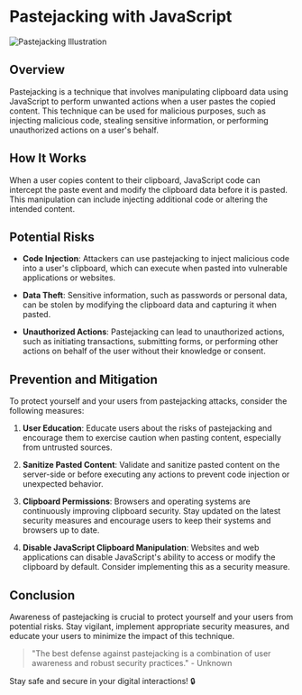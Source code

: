 # Pastejacking with JavaScript

![Pastejacking Illustration](pastejacking_illustration.png)

## Overview

Pastejacking is a technique that involves manipulating clipboard data using JavaScript to perform unwanted actions when a user pastes the copied content. This technique can be used for malicious purposes, such as injecting malicious code, stealing sensitive information, or performing unauthorized actions on a user's behalf.

## How It Works

When a user copies content to their clipboard, JavaScript code can intercept the paste event and modify the clipboard data before it is pasted. This manipulation can include injecting additional code or altering the intended content.

## Potential Risks

- **Code Injection**: Attackers can use pastejacking to inject malicious code into a user's clipboard, which can execute when pasted into vulnerable applications or websites.

- **Data Theft**: Sensitive information, such as passwords or personal data, can be stolen by modifying the clipboard data and capturing it when pasted.

- **Unauthorized Actions**: Pastejacking can lead to unauthorized actions, such as initiating transactions, submitting forms, or performing other actions on behalf of the user without their knowledge or consent.

## Prevention and Mitigation

To protect yourself and your users from pastejacking attacks, consider the following measures:

1. **User Education**: Educate users about the risks of pastejacking and encourage them to exercise caution when pasting content, especially from untrusted sources.

2. **Sanitize Pasted Content**: Validate and sanitize pasted content on the server-side or before executing any actions to prevent code injection or unexpected behavior.

3. **Clipboard Permissions**: Browsers and operating systems are continuously improving clipboard security. Stay updated on the latest security measures and encourage users to keep their systems and browsers up to date.

4. **Disable JavaScript Clipboard Manipulation**: Websites and web applications can disable JavaScript's ability to access or modify the clipboard by default. Consider implementing this as a security measure.

## Conclusion

Awareness of pastejacking is crucial to protect yourself and your users from potential risks. Stay vigilant, implement appropriate security measures, and educate your users to minimize the impact of this technique.

> "The best defense against pastejacking is a combination of user awareness and robust security practices." - Unknown

Stay safe and secure in your digital interactions! 🔒

